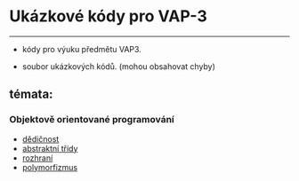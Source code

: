 # Ukázkové kódy pro VAP-3
---
- kódy pro výuku předmětu VAP3.

- soubor ukázkových kódů. (mohou obsahovat chyby)

## témata:
### Objektově orientované programování
- [dědičnost](/simpleclasses/animals)
- [abstraktní třídy](/simpleclasses/vehicles)
- [rozhraní](/simpleclasses/shapes)
- [polymorfizmus](/simpleclasses/calculator)
